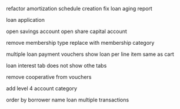 refactor amortization schedule creation 
fix loan aging report 



loan application 

open savings account 
open share capital account 

remove membership type replace with membership category 

multiple loan payment vouchers show loan per line item same as cart

loan interest tab does not show othe tabs 



remove cooperative from vouchers 


add level 4 account category

order by borrower name loan multiple transactions 